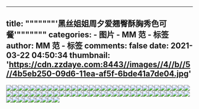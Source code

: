 
---
title: """""""'黑丝姐姐周夕爱翘臀酥胸秀色可餐'"""""""
categories: 
    - 图片
    - MM 范 - 标签
author: MM 范 - 标签
comments: false
date: 2021-03-22 04:50:34
thumbnail: 'https://cdn.zzdaye.com:8443//images//4//b//5//4b5eb250-09d6-11ea-af5f-6bde41a7de04.jpg'
---

<div>   
<img src="https://cdn.zzdaye.com:8443//images//4//b//5//4b5eb250-09d6-11ea-af5f-6bde41a7de04.jpg" referrerpolicy="no-referrer"><img src="https://cdn.zzdaye.com:8443//images//4//b//5//4b5ed960-09d6-11ea-af5f-6bde41a7de04.jpg" referrerpolicy="no-referrer"><img src="https://cdn.zzdaye.com:8443//images//2//7//2//27286080-0386-11ea-adf7-e53723b015f2.jpg" referrerpolicy="no-referrer"><img src="https://cdn.zzdaye.com:8443//images//2//7//5//275fc430-0386-11ea-adf7-e53723b015f2.jpg" referrerpolicy="no-referrer"><img src="https://cdn.zzdaye.com:8443//images//2//6//c//26c66a60-0386-11ea-adf7-e53723b015f2.jpg" referrerpolicy="no-referrer"><img src="https://cdn.zzdaye.com:8443//images//2//7//7//277b1460-0386-11ea-adf7-e53723b015f2.jpg" referrerpolicy="no-referrer"><img src="https://cdn.zzdaye.com:8443//images//2//6//5//26513a60-0386-11ea-adf7-e53723b015f2.jpg" referrerpolicy="no-referrer"><img src="https://cdn.zzdaye.com:8443//images//2//7//3//273cf9f0-0386-11ea-adf7-e53723b015f2.jpg" referrerpolicy="no-referrer"><img src="https://cdn.zzdaye.com:8443//images//2//6//f//26f8ec10-0386-11ea-adf7-e53723b015f2.jpg" referrerpolicy="no-referrer"><img src="https://cdn.zzdaye.com:8443//images//2//6//2//26226230-0386-11ea-adf7-e53723b015f2.jpg" referrerpolicy="no-referrer"><img src="https://cdn.zzdaye.com:8443//images//2//6//d//26d78160-0386-11ea-adf7-e53723b015f2.jpg" referrerpolicy="no-referrer"><img src="https://cdn.zzdaye.com:8443//images//2//7//2//272f6560-0386-11ea-adf7-e53723b015f2.jpg" referrerpolicy="no-referrer"><img src="https://cdn.zzdaye.com:8443//images//2//6//c//26c16150-0386-11ea-adf7-e53723b015f2.jpg" referrerpolicy="no-referrer"><img src="https://cdn.zzdaye.com:8443//images//2//6//c//26ceced0-0386-11ea-adf7-e53723b015f2.jpg" referrerpolicy="no-referrer"><img src="https://cdn.zzdaye.com:8443//images//2//4//a//24af7141-0386-11ea-adf7-e53723b015f2.jpg" referrerpolicy="no-referrer"><img src="https://cdn.zzdaye.com:8443//images//2//4//a//24af9850-0386-11ea-adf7-e53723b015f2.jpg" referrerpolicy="no-referrer"><img src="https://cdn.zzdaye.com:8443//images//2//4//a//24af4a30-0386-11ea-adf7-e53723b015f2.jpg" referrerpolicy="no-referrer"><img src="https://cdn.zzdaye.com:8443//images//2//6//a//26a2b5c0-0386-11ea-adf7-e53723b015f2.jpg" referrerpolicy="no-referrer"><img src="https://cdn.zzdaye.com:8443//images//2//6//8//26820e60-0386-11ea-adf7-e53723b015f2.jpg" referrerpolicy="no-referrer"><img src="https://cdn.zzdaye.com:8443//images//2//4//a//24af7140-0386-11ea-adf7-e53723b015f2.jpg" referrerpolicy="no-referrer"><img src="https://cdn.zzdaye.com:8443//images//2//6//4//264f65a0-0386-11ea-adf7-e53723b015f2.jpg" referrerpolicy="no-referrer"><img src="https://cdn.zzdaye.com:8443//images//2//6//5//2656b8a0-0386-11ea-adf7-e53723b015f2.jpg" referrerpolicy="no-referrer"><img src="https://cdn.zzdaye.com:8443//images//2//6//2//26248510-0386-11ea-adf7-e53723b015f2.jpg" referrerpolicy="no-referrer"><img src="https://cdn.zzdaye.com:8443//images//2//4//a//24aed502-0386-11ea-adf7-e53723b015f2.jpg" referrerpolicy="no-referrer"><img src="https://cdn.zzdaye.com:8443//images//2//4//a//24aed501-0386-11ea-adf7-e53723b015f2.jpg" referrerpolicy="no-referrer"><img src="https://cdn.zzdaye.com:8443//images//2//4//a//24aefc11-0386-11ea-adf7-e53723b015f2.jpg" referrerpolicy="no-referrer"><img src="https://cdn.zzdaye.com:8443//images//2//4//a//24aefc10-0386-11ea-adf7-e53723b015f2.jpg" referrerpolicy="no-referrer"><img src="https://cdn.zzdaye.com:8443//images//1//e//d//1edbac50-0388-11ea-ad09-d7da604b44c0.jpg" referrerpolicy="no-referrer"><img src="https://cdn.zzdaye.com:8443//images//2//4//a//24aeadf2-0386-11ea-adf7-e53723b015f2.jpg" referrerpolicy="no-referrer"><img src="https://cdn.zzdaye.com:8443//images//2//4//a//24aeadf1-0386-11ea-adf7-e53723b015f2.jpg" referrerpolicy="no-referrer"><img src="https://cdn.zzdaye.com:8443//images//2//4//a//24ae11b0-0386-11ea-adf7-e53723b015f2.jpg" referrerpolicy="no-referrer"><img src="https://cdn.zzdaye.com:8443//images//2//4//a//24aeadf0-0386-11ea-adf7-e53723b015f2.jpg" referrerpolicy="no-referrer"><img src="https://cdn.zzdaye.com:8443//images//2//4//a//24ae86e1-0386-11ea-adf7-e53723b015f2.jpg" referrerpolicy="no-referrer"><img src="https://cdn.zzdaye.com:8443//images//2//4//a//24ae5fd1-0386-11ea-adf7-e53723b015f2.jpg" referrerpolicy="no-referrer"><img src="https://cdn.zzdaye.com:8443//images//2//4//a//24ae38c1-0386-11ea-adf7-e53723b015f2.jpg" referrerpolicy="no-referrer"><img src="https://cdn.zzdaye.com:8443//images//2//4//a//24ae5fd2-0386-11ea-adf7-e53723b015f2.jpg" referrerpolicy="no-referrer"><img src="https://cdn.zzdaye.com:8443//images//2//4//a//24ae38c0-0386-11ea-adf7-e53723b015f2.jpg" referrerpolicy="no-referrer"><img src="https://cdn.zzdaye.com:8443//images//2//4//a//24ae86e0-0386-11ea-adf7-e53723b015f2.jpg" referrerpolicy="no-referrer"><img src="https://cdn.zzdaye.com:8443//images//2//4//a//24ae5fd0-0386-11ea-adf7-e53723b015f2.jpg" referrerpolicy="no-referrer"><img src="https://cdn.zzdaye.com:8443//images//2//4//a//24ad7572-0386-11ea-adf7-e53723b015f2.jpg" referrerpolicy="no-referrer"><img src="https://cdn.zzdaye.com:8443//images//2//4//a//24adeaa2-0386-11ea-adf7-e53723b015f2.jpg" referrerpolicy="no-referrer"><img src="https://cdn.zzdaye.com:8443//images//2//4//a//24adc392-0386-11ea-adf7-e53723b015f2.jpg" referrerpolicy="no-referrer"><img src="https://cdn.zzdaye.com:8443//images//2//4//a//24adc393-0386-11ea-adf7-e53723b015f2.jpg" referrerpolicy="no-referrer"><img src="https://cdn.zzdaye.com:8443//images//2//4//a//24adeaa1-0386-11ea-adf7-e53723b015f2.jpg" referrerpolicy="no-referrer"><img src="https://cdn.zzdaye.com:8443//images//2//4//a//24adc390-0386-11ea-adf7-e53723b015f2.jpg" referrerpolicy="no-referrer"><img src="https://cdn.zzdaye.com:8443//images//2//4//a//24ad9c82-0386-11ea-adf7-e53723b015f2.jpg" referrerpolicy="no-referrer"><img src="https://cdn.zzdaye.com:8443//images//2//4//a//24ad9c80-0386-11ea-adf7-e53723b015f2.jpg" referrerpolicy="no-referrer"><img src="https://cdn.zzdaye.com:8443//images//2//4//a//24adeaa0-0386-11ea-adf7-e53723b015f2.jpg" referrerpolicy="no-referrer"><img src="https://cdn.zzdaye.com:8443//images//2//4//a//24ad9c81-0386-11ea-adf7-e53723b015f2.jpg" referrerpolicy="no-referrer"><img src="https://cdn.zzdaye.com:8443//images//2//4//a//24adc391-0386-11ea-adf7-e53723b015f2.jpg" referrerpolicy="no-referrer"><img src="https://cdn.zzdaye.com:8443//images//2//4//a//24ad7571-0386-11ea-adf7-e53723b015f2.jpg" referrerpolicy="no-referrer"><img src="https://cdn.zzdaye.com:8443//images//2//4//a//24acb220-0386-11ea-adf7-e53723b015f2.jpg" referrerpolicy="no-referrer"><img src="https://cdn.zzdaye.com:8443//images//2//4//a//24acd930-0386-11ea-adf7-e53723b015f2.jpg" referrerpolicy="no-referrer"><img src="https://cdn.zzdaye.com:8443//images//2//4//a//24ad7570-0386-11ea-adf7-e53723b015f2.jpg" referrerpolicy="no-referrer"><img src="https://cdn.zzdaye.com:8443//images//2//4//a//24ac8b10-0386-11ea-adf7-e53723b015f2.jpg" referrerpolicy="no-referrer"><img src="https://cdn.zzdaye.com:8443//images//2//4//a//24ac15e0-0386-11ea-adf7-e53723b015f2.jpg" referrerpolicy="no-referrer"><img src="https://cdn.zzdaye.com:8443//images//2//4//a//24ac8b12-0386-11ea-adf7-e53723b015f2.jpg" referrerpolicy="no-referrer"><img src="https://cdn.zzdaye.com:8443//images//2//4//a//24ad4e61-0386-11ea-adf7-e53723b015f2.jpg" referrerpolicy="no-referrer"><img src="https://cdn.zzdaye.com:8443//images//2//4//a//24ad0040-0386-11ea-adf7-e53723b015f2.jpg" referrerpolicy="no-referrer"><img src="https://cdn.zzdaye.com:8443//images//2//4//a//24ad4e62-0386-11ea-adf7-e53723b015f2.jpg" referrerpolicy="no-referrer"><img src="https://cdn.zzdaye.com:8443//images//2//4//a//24ad2751-0386-11ea-adf7-e53723b015f2.jpg" referrerpolicy="no-referrer"><img src="https://cdn.zzdaye.com:8443//images//2//4//a//24ad4e60-0386-11ea-adf7-e53723b015f2.jpg" referrerpolicy="no-referrer"><img src="https://cdn.zzdaye.com:8443//images//2//4//a//24ad0042-0386-11ea-adf7-e53723b015f2.jpg" referrerpolicy="no-referrer"><img src="https://cdn.zzdaye.com:8443//images//2//4//a//24ad2750-0386-11ea-adf7-e53723b015f2.jpg" referrerpolicy="no-referrer"><img src="https://cdn.zzdaye.com:8443//images//2//4//a//24ac6400-0386-11ea-adf7-e53723b015f2.jpg" referrerpolicy="no-referrer"><img src="https://cdn.zzdaye.com:8443//images//2//4//a//24ad2752-0386-11ea-adf7-e53723b015f2.jpg" referrerpolicy="no-referrer"><img src="https://cdn.zzdaye.com:8443//images//2//4//a//24ac8b11-0386-11ea-adf7-e53723b015f2.jpg" referrerpolicy="no-referrer"><img src="https://cdn.zzdaye.com:8443//images//2//4//a//24ac6401-0386-11ea-adf7-e53723b015f2.jpg" referrerpolicy="no-referrer"><img src="https://cdn.zzdaye.com:8443//images//2//4//a//24ad0041-0386-11ea-adf7-e53723b015f2.jpg" referrerpolicy="no-referrer"><img src="https://cdn.zzdaye.com:8443//images//2//4//a//24acb221-0386-11ea-adf7-e53723b015f2.jpg" referrerpolicy="no-referrer"><img src="https://cdn.zzdaye.com:8443//images//2//4//a//24ac3cf0-0386-11ea-adf7-e53723b015f2.jpg" referrerpolicy="no-referrer">  
</div>
            